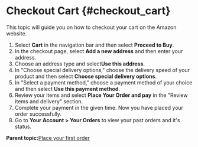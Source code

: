 # Checkout Cart {#checkout_cart}

This topic will guide you on how to checkout your cart on the Amazon website.

1.  Select **Cart** in the navigation bar and then select **Proceed to Buy**.
2.  In the checkout page, select **Add a new address** and then enter your address.
3.  Choose an address type and select**Use this address**.
4.  In "Choose special delivery options," choose the delivery speed of your product and then select **Choose special delivery options**.
5.  In "Select a payment method," choose a payment method of your choice and then select **Use this payment method**.
6.  Review your items and select **Place Your Order and pay** in the "Review items and delivery" section.
7.  Complete your payment in the given time. Now you have placed your order successfully.
8.  Go to **Your Account \> Your Orders** to view your past orders and it's status.

**Parent topic:**[Place your first order](place_your_first_order.md)

